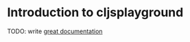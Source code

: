 # Introduction to cljsplayground

TODO: write [great documentation](http://jacobian.org/writing/what-to-write/)
